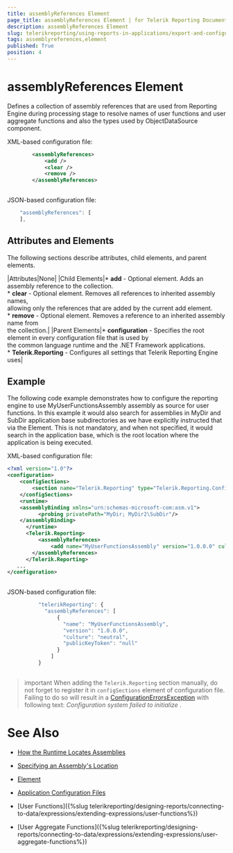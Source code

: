 ```yaml
---
title: assemblyReferences Element
page_title: assemblyReferences Element | for Telerik Reporting Documentation
description: assemblyReferences Element
slug: telerikreporting/using-reports-in-applications/export-and-configure/configure-the-report-engine/assemblyreferences-element
tags: assemblyreferences,element
published: True
position: 4
---
```


# assemblyReferences Element



Defines a collection of assembly references that are used from Reporting Engine during processing stage to
        resolve names of user functions and user aggregate functions and also the types used by ObjectDataSource component.
      

XML-based configuration file:

	
````xml
    	<assemblyReferences>
        	<add />
        	<clear />
        	<remove />
		</assemblyReferences>
		
````



JSON-based configuration file:

	
````js
    "assemblyReferences": [
    ],
````



## Attributes and Elements

The following sections describe attributes, child elements, and parent elements.



|Attributes|None|
|Child Elements|*  __add__ - Optional element. Adds an assembly reference to the collection.<br/>*  __clear__ - Optional element. Removes all references to inherited assembly names,<br/>                  allowing only the references that are added by the current add element.<br/>*  __remove__ - Optional element. Removes a reference to an inherited assembly name from<br/>                  the collection.|
|Parent Elements|*  __configuration__ - Specifies the root element in every configuration file that is used by<br/>                  the common language runtime and the .NET Framework applications.<br/>*  __Telerik.Reporting__ - Configures all settings that Telerik Reporting Engine uses|




## Example

The following code example demonstrates how to configure the reporting engine to use MyUserFunctionsAssembly
          assembly as source for user functions. In this example it would also search for assemblies in MyDir and
          SubDir application base subdirectories as we have explicitly instructed that via the <probing> Element.
          This is not mandatory, and when not specified, it would search in the application base, which is the root
          location where the application is being executed.
        

XML-based configuration file:

	
````xml
<?xml version="1.0"?>
<configuration>
    <configSections>
        <section name="Telerik.Reporting" type="Telerik.Reporting.Configuration.ReportingConfigurationSection, Telerik.Reporting" allowLocation="true" allowDefinition="Everywhere" />
    </configSections>
    <runtime>
    <assemblyBinding xmlns="urn:schemas-microsoft-com:asm.v1">
    	  <probing privatePath="MyDir; MyDir2\SubDir"/>
    </assemblyBinding>
 	  </runtime>
	  <Telerik.Reporting>
		  <assemblyReferences>
			  <add name="MyUserFunctionsAssembly" version="1.0.0.0" culture="neutral" publicKeyToken ="null" />
    	</assemblyReferences>
 	  </Telerik.Reporting>
   ...
</configuration>
  			
````



JSON-based configuration file:

	
````js
          "telerikReporting": {
            "assemblyReferences": [
                {
                  "name": "MyUserFunctionsAssembly",
                  "version": "1.0.0.0",
                  "culture": "neutral",
                  "publicKeyToken": "null"
                }
              ]
          }
    
````



>important When adding the `Telerik.Reporting` section manually, do not forget to register it in `configSections`            element of configuration file. Failing to do so will result in a            [ConfigurationErrorsException](https://msdn.microsoft.com/en-us/library/system.configuration.configurationerrorsexception(v=vs.110).aspx)            with following text:  *Configuration system failed to initialize* .          


# See Also

 * [How the Runtime Locates Assemblies](https://docs.microsoft.com/en-us/dotnet/framework/deployment/how-the-runtime-locates-assemblies)

 * [Specifying an Assembly's Location](https://docs.microsoft.com/en-us/dotnet/framework/configure-apps/specify-assembly-location)

 * [<probing> Element](https://docs.microsoft.com/en-us/dotnet/framework/configure-apps/file-schema/runtime/probing-element)

 * [Application Configuration Files](http://msdn.microsoft.com/en-us/library/windows/desktop/aa374182(v=vs.85).aspx)

 * [User Functions]({%slug telerikreporting/designing-reports/connecting-to-data/expressions/extending-expressions/user-functions%})

 * [User Aggregate Functions]({%slug telerikreporting/designing-reports/connecting-to-data/expressions/extending-expressions/user-aggregate-functions%})
